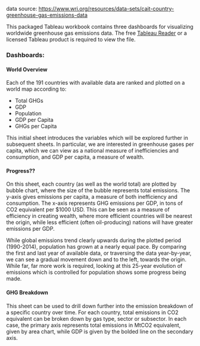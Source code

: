 data source: https://www.wri.org/resources/data-sets/cait-country-greenhouse-gas-emissions-data

This packaged Tableau workbook contains three dashboards for visualizing worldwide greenhouse gas emissions data. The free [Tableau Reader](https://www.tableau.com/products/reader) or a licensed Tableau product is required to view the file.

### Dashboards:
#### World Overview
Each of the 191 countries with available data are ranked and plotted on a world map according to:
* Total GHGs
* GDP
* Population
* GDP per Capita
* GHGs per Capita


This initial sheet introduces the variables which will be explored further in subsequent sheets. In particular, we are interested in greenhouse gases per capita, which we can view as a national measure of inefficiencies and consumption, and GDP per capita, a measure of wealth.

#### Progress??
On this sheet, each country (as well as the world total) are plotted by bubble chart, where the size of the bubble represents total emissions. The y-axis gives emissions per capita, a measure of both inefficiency and consumption. The x-axis represents GHG emissions per GDP, in tons of CO2 equivalent per $1000 USD. This can be seen as a measure of efficiency in creating wealth, where more efficient countries will be nearest the origin, while less efficient (often oil-producing) nations will have greater emissions per GDP. 

While global emissions trend clearly upwards during the plotted period (1990-2014), population has grown at a nearly equal pace. By comparing the first and last year of available data, or traversing the data year-by-year, we can see a gradual movement down and to the left, towards the origin. While far, far more work is required, looking at this 25-year evolution of emissions which is controlled for population shows some progress being made.

#### GHG Breakdown
This sheet can be used to drill down further into the emission breakdown of a specific country over time. For each country, total emissions in CO2 equivalent can be broken down by gas type, sector or subsector. In each case, the primary axis represents total emissions in MtCO2 equivalent, given by area chart, while GDP is given by the bolded line on the secondary axis. 
